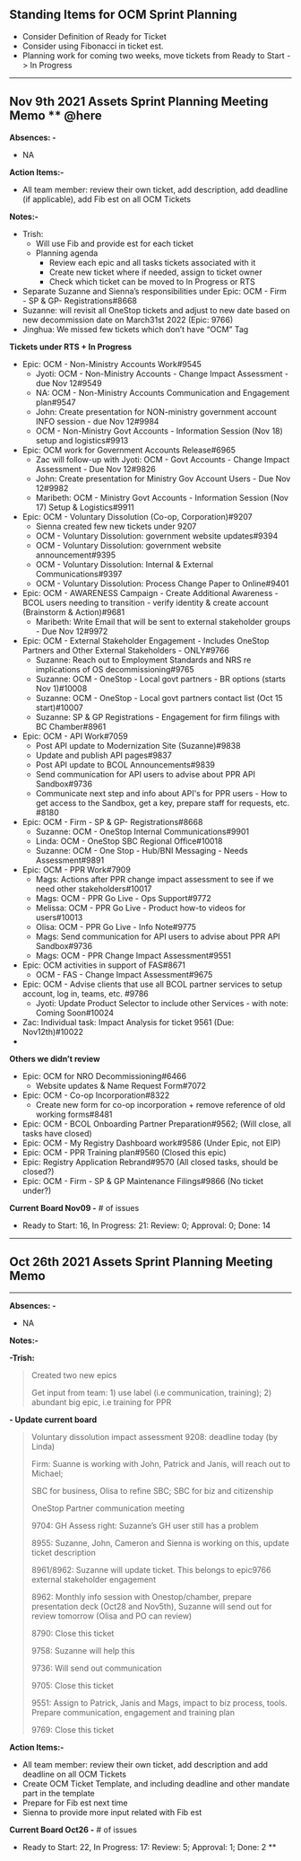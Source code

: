 ## **Standing Items for OCM Sprint Planning**
- Consider Definition of Ready for Ticket
- Consider using Fibonacci in ticket est.  
- Planning work for coming two weeks, move tickets from Ready to Start -> In Progress

---
## Nov 9th 2021 Assets Sprint Planning Meeting Memo ** @here 
**Absences: -** 
- NA

**Action Items:-**
- All team member: review their own ticket, add description, add deadline (if applicable), add Fib est on all OCM Tickets

**Notes:-**
- Trish: 
	- Will use Fib and provide est for each ticket
	- Planning agenda
		- Review each epic and all tasks tickets associated with it
		- Create new ticket where if needed, assign to ticket owner 
		- Check which ticket can be moved to In Progress or RTS
- Separate Suzanne and Sienna’s responsibilities under Epic: OCM - Firm - SP & GP- Registrations#8668
- Suzanne: will revisit all OneStop tickets and adjust to new date based on new decommission date on March31st 2022 (Epic: 9766)
- Jinghua:  We missed few tickets which don’t have “OCM” Tag

**Tickets under RTS + In Progress**
- Epic: OCM - Non-Ministry Accounts Work#9545
	- Jyoti: OCM - Non-Ministry Accounts - Change Impact Assessment - due Nov 12#9549
	- NA: OCM - Non-Ministry Accounts Communication and Engagement plan#9547
	- John: Create presentation for NON-ministry government account INFO session - due Nov 12#9984
	- OCM - Non-Ministry Govt Accounts - Information Session (Nov 18) setup and logistics#9913
- Epic: OCM work for Government Accounts Release#6965
	- Zac will follow-up with Jyoti: OCM - Govt Accounts - Change Impact Assessment - Due Nov 12#9826
	- John: Create presentation for Ministry Gov Account Users - Due Nov 12#9982
	- Maribeth: OCM - Ministry Govt Accounts - Information Session (Nov 17) Setup & Logistics#9911
- Epic: OCM - Voluntary Dissolution (Co-op, Corporation)#9207
	- Sienna created few new tickets under 9207
	- OCM - Voluntary Dissolution: government website updates#9394
	- OCM - Voluntary Dissolution: government website announcement#9395
	- OCM - Voluntary Dissolution: Internal & External Communications#9397
	- OCM - Voluntary Dissolution: Process Change Paper to Online#9401
- Epic: OCM - AWARENESS Campaign - Create Additional Awareness - BCOL users needing to transition - verify identity & create account (Brainstorm & Action)#9681
	- Maribeth: Write Email that will be sent to external stakeholder groups - Due Nov 12#9972
- Epic: OCM - External Stakeholder Engagement - Includes OneStop Partners and Other External Stakeholders - ONLY#9766
	- Suzanne: Reach out to Employment Standards and NRS re implications of OS decommissioning#9765
	- Suzanne: OCM - OneStop - Local govt partners - BR options (starts Nov 1)#10008
	- Suzanne: OCM - OneStop - Local govt partners contact list (Oct 15 start)#10007
	- Suzanne: SP & GP Registrations - Engagement for firm filings with BC Chamber#8961
- Epic: OCM - API Work#7059
	- Post API update to Modernization Site (Suzanne)#9838
	- Update and publish API pages#9837
	- Post API update to BCOL Announcements#9839
	- Send communication for API users to advise about PPR API Sandbox#9736
	- Communicate next step and info about API's for PPR users - How to get access to the Sandbox, get a key, prepare staff for requests, etc. #8180
- Epic: OCM - Firm - SP & GP- Registrations#8668
	- Suzanne: OCM - OneStop Internal Communications#9901
	- Linda: OCM - OneStop SBC Regional Office#10018
	- Suzanne: OCM - One Stop - Hub/BNI Messaging - Needs Assessment#9891
- Epic: OCM - PPR Work#7909
	- Mags: Actions after PPR change impact assessment to see if we need other stakeholders#10017
	- Mags: OCM - PPR Go Live - Ops Support#9772
	- Melissa: OCM - PPR Go Live - Product how-to videos for users#10013
	- Olisa: OCM - PPR Go Live - Info Note#9775
	- Mags: Send communication for API users to advise about PPR API Sandbox#9736
	- Mags: OCM - PPR Change Impact Assessment#9551
- Epic: OCM activities in support of FAS#8671
	- OCM - FAS - Change Impact Assessment#9675
- Epic: OCM - Advise clients that use all BCOL partner services to setup account, log in, teams, etc. #9786
	- Jyoti: Update Product Selector to include other Services - with note: Coming Soon#10024
- Zac: Individual task: Impact Analysis for ticket 9561 (Due: Nov12th)#10022
- 
**Others we didn’t review**
- Epic: OCM for NRO Decommissioning#6466
	- Website updates & Name Request Form#7072
- Epic: OCM - Co-op Incorporation#8322
	- Create new form for co-op incorporation + remove reference of old working forms#8481
- Epic: OCM - BCOL Onboarding Partner Preparation#9562; (Will close, all tasks have closed)
- Epic: OCM - My Registry Dashboard work#9586 (Under Epic, not EIP)
- Epic: OCM - PPR Training plan#9560 (Closed this epic)
- Epic: Registry Application Rebrand#9570 (All closed tasks, should be closed?)
- Epic: OCM - Firm - SP & GP Maintenance Filings#9866 (No ticket under?)

**Current Board Nov09 -** # of issues
- Ready to Start: 16, In Progress: 21: Review: 0; Approval: 0; Done: 14

---

## **Oct 26th 2021 Assets Sprint Planning Meeting Memo**
---
**Absences: -** 
- NA

**Notes:-**

**-Trish:**
> Created two new epics
> 
> Get input from team: 1) use label (i.e communication, training); 2) abundant big epic, i.e training for PPR

**- Update current board**
> Voluntary dissolution impact assessment 9208: deadline today (by Linda)
> 
> Firm: Suanne is working with John, Patrick and Janis, will reach out to Michael;
> 
> SBC for business, Olisa to refine SBC; SBC for biz and citizenship
> 
>OneStop Partner communication meeting
>
>9704: GH Assess right: Suzanne’s GH user still has a problem
>
>8955: Suzanne, John, Cameron and Sienna is working on this, update ticket description 
>
>8961/8962: Suzanne will update ticket. This belongs to epic9766 external stakeholder engagement 
>
>8962: Monthly info session with Onestop/chamber, prepare presentation deck  (Oct28 and Nov5th), Suzanne will send out for review tomorrow (Olisa and PO can review)
>
>8790: Close this ticket
>
>9758: Suzanne will help this
>
>9736: Will send out communication 
>
>9705: Close this ticket
>
>9551: Assign to Patrick, Janis and Mags, impact to biz process, tools. Prepare communication, engagement and training plan 
>
>9769: Close this ticket

**Action Items:-**
- All team member: review their own ticket, add description and add deadline on all OCM Tickets
- Create OCM Ticket Template, and including deadline and other mandate part in the template
- Prepare for Fib est next time
- Sienna to provide more input related with Fib est

**Current Board Oct26 -** # of issues
- Ready to Start: 22, In Progress: 17: Review: 5; Approval: 1; Done: 2 **

